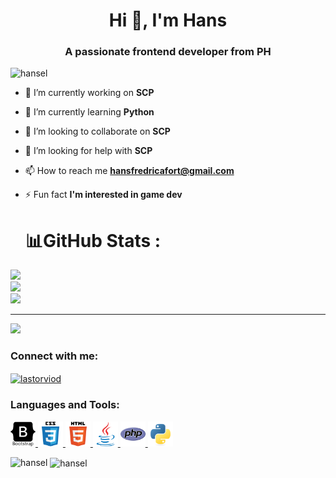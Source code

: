 <h1 align="center">Hi 👋, I'm Hans</h1>
<h3 align="center">A passionate frontend developer from PH</h3>

<p align="left"> <img src="https://komarev.com/ghpvc/?username=hansel&label=Profile%20views&color=0e75b6&style=flat" alt="hansel" /> </p>

- 🔭 I’m currently working on **SCP**

- 🌱 I’m currently learning **Python**

- 👯 I’m looking to collaborate on **SCP**

- 🤝 I’m looking for help with **SCP**

- 📫 How to reach me **hansfredricafort@gmail.com**

- ⚡ Fun fact **I'm interested in game dev**

  # 📊GitHub Stats :
![](https://github-readme-stats.vercel.app/api?username=Hans&theme=radical&hide_border=false&include_all_commits=false&count_private=false)<br/>
![](https://github-readme-streak-stats.herokuapp.com/?user=Hans&theme=radical&hide_border=false)<br/>
![](https://github-readme-stats.vercel.app/api/top-langs/?username=Hans&theme=radical&hide_border=false&include_all_commits=false&count_private=false&layout=compact)

---
[![](https://visitcount.itsvg.in/api?id=Hans&icon=0&color=0)](https://visitcount.itsvg.in)


<h3 align="left">Connect with me:</h3>
<p align="left">
<a href="https://www.youtube.com/c/lastorviod" target="blank"><img align="center" src="https://raw.githubusercontent.com/rahuldkjain/github-profile-readme-generator/master/src/images/icons/Social/youtube.svg" alt="lastorviod" height="30" width="40" /></a>
</p>

<h3 align="left">Languages and Tools:</h3>
<p align="left"> <a href="https://getbootstrap.com" target="_blank" rel="noreferrer"> <img src="https://raw.githubusercontent.com/devicons/devicon/master/icons/bootstrap/bootstrap-plain-wordmark.svg" alt="bootstrap" width="40" height="40"/> </a> <a href="https://www.w3schools.com/css/" target="_blank" rel="noreferrer"> <img src="https://raw.githubusercontent.com/devicons/devicon/master/icons/css3/css3-original-wordmark.svg" alt="css3" width="40" height="40"/> </a> <a href="https://www.w3.org/html/" target="_blank" rel="noreferrer"> <img src="https://raw.githubusercontent.com/devicons/devicon/master/icons/html5/html5-original-wordmark.svg" alt="html5" width="40" height="40"/> </a> <a href="https://www.java.com" target="_blank" rel="noreferrer"> <img src="https://raw.githubusercontent.com/devicons/devicon/master/icons/java/java-original.svg" alt="java" width="40" height="40"/> </a> <a href="https://www.php.net" target="_blank" rel="noreferrer"> <img src="https://raw.githubusercontent.com/devicons/devicon/master/icons/php/php-original.svg" alt="php" width="40" height="40"/> </a> <a href="https://www.python.org" target="_blank" rel="noreferrer"> <img src="https://raw.githubusercontent.com/devicons/devicon/master/icons/python/python-original.svg" alt="python" width="40" height="40"/> </a> </p>



<p><img align="left" src="https://github-readme-stats.vercel.app/api/top-langs?username=hansel&show_icons=true&locale=en&layout=compact" alt="hansel" /></p>

<p>&nbsp;<img align="center" src="https://github-readme-stats.vercel.app/api?username=hansel&show_icons=true&locale=en" alt="hansel" /></p>
